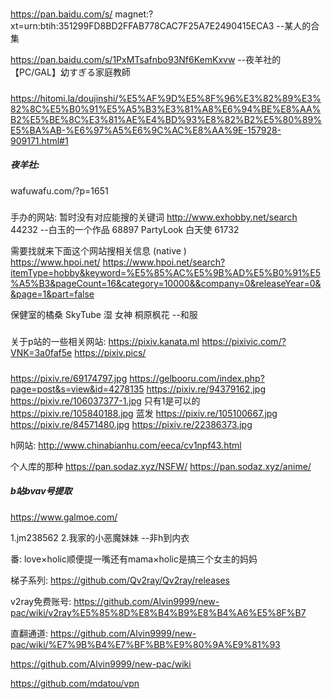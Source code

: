 ##### 

https://pan.baidu.com/s/
magnet:?xt=urn:btih:351299FD8BD2FFAB778CAC7F25A7E2490415ECA3      --某人的合集


https://pan.baidu.com/s/1PxMTsafnbo93Nf6KemKxvw       --夜羊社的【PC/GAL】幼すぎる家庭教師


#####  
https://hitomi.la/doujinshi/%E5%AF%9D%E5%8F%96%E3%82%89%E3%82%8C%E5%B0%91%E5%A5%B3%E3%81%A8%E6%94%BE%E8%AA%B2%E5%BE%8C%E3%81%AE%E4%BD%93%E8%82%B2%E5%80%89%E5%BA%AB-%E6%97%A5%E6%9C%AC%E8%AA%9E-157928-909171.html#1
#####  夜羊社:
wafuwafu.com/?p=1651  
#####
手办的网站: 暂时没有对应能搜的关键词 
http://www.exhobby.net/search
  44232 --白玉的一个作品
  68897
PartyLook 白天使   61732

 需要找就来下面这个网站搜相关信息 (native )   
https://www.hpoi.net/
https://www.hpoi.net/search?itemType=hobby&keyword=%E5%85%AC%E5%9B%AD%E5%B0%91%E5%A5%B3&pageCount=16&category=10000&&company=0&releaseYear=0&&page=1&part=false

保健室的橘桑
SkyTube 湿 女神
桐原枫花 --和服


#####
关于p站的一些相关网站:
https://pixiv.kanata.ml
https://pixivic.com/?VNK=3a0faf5e
https://pixiv.pics/





##### 
https://pixiv.re/69174797.jpg
https://gelbooru.com/index.php?page=post&s=view&id=4278135
https://pixiv.re/94379162,jpg
https://pixiv.re/106037377-1.jpg 只有1是可以的
https://pixiv.re/105840188.jpg   蓝发
https://pixiv.re/105100667.jpg
https://pixiv.re/84571480.jpg
https://pixiv.re/22386373.jpg



h网站:
http://www.chinabianhu.com/eeca/cv1npf43.html

个人库的那种
https://pan.sodaz.xyz/NSFW/
https://pan.sodaz.xyz/anime/


##### b站bvav号提取
https://www.galmoe.com/


1.jm238562
2.我家的小恶魔妹妹   --非h到内衣

番:
love×holic顺便提一嘴还有mama×holic是搞三个女主的妈妈




梯子系列:
https://github.com/Qv2ray/Qv2ray/releases

v2ray免费账号:
https://github.com/Alvin9999/new-pac/wiki/v2ray%E5%85%8D%E8%B4%B9%E8%B4%A6%E5%8F%B7

直翻通道:
https://github.com/Alvin9999/new-pac/wiki/%E7%9B%B4%E7%BF%BB%E9%80%9A%E9%81%93


https://github.com/Alvin9999/new-pac/wiki

https://github.com/mdatou/vpn